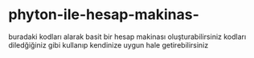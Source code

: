 # phyton-ile-hesap-makinas-
buradaki kodları alarak basit bir hesap makinası oluşturabilirsiniz
kodları diledğiğiniz gibi kullanıp kendinize uygun hale getirebilirsiniz
